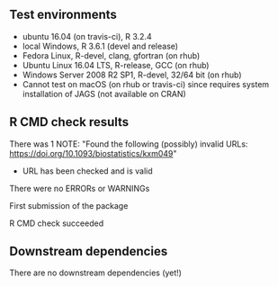 ## Test environments

* ubuntu 16.04 (on travis-ci), R 3.2.4
* local Windows, R 3.6.1 (devel and release)
* Fedora Linux, R-devel, clang, gfortran (on rhub)
* Ubuntu Linux 16.04 LTS, R-release, GCC (on rhub)
* Windows Server 2008 R2 SP1, R-devel, 32/64 bit (on rhub)
* Cannot test on macOS (on rhub or travis-ci) since requires system installation of JAGS (not available on CRAN)

## R CMD check results

There was 1 NOTE:
"Found the following (possibly) invalid URLs: https://doi.org/10.1093/biostatistics/kxm049"
- URL has been checked and is valid

There were no ERRORs or WARNINGs

First submission of the package

R CMD check succeeded



## Downstream dependencies

There are no downstream dependencies (yet!)
